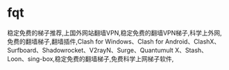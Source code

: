 # fqt
稳定免费的梯子推荐,上国外网站翻墙VPN,稳定免费的翻墙VPN梯子,科学上外网,免费的翻墙梯子,翻墙插件,Clash for Windows、Clash for Android、ClashX、Surfboard、Shadowrocket、V2rayN、Surge、Quantumult X、Stash、Loon、sing-box,稳定免费的翻墙梯子,免费科学上网梯子软件,
